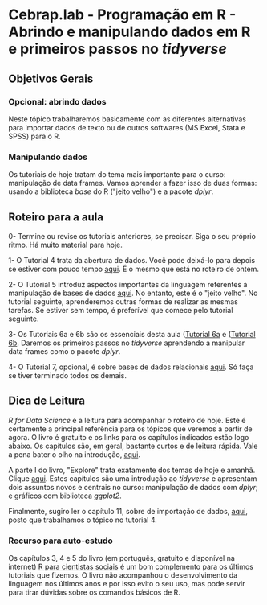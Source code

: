 #  Cebrap.lab - Programação em R - Abrindo e manipulando dados em R e primeiros passos no _tidyverse_

## Objetivos Gerais

### Opcional: abrindo dados

Neste tópico trabalharemos basicamente com as diferentes alternativas para importar dados de texto ou de outros softwares (MS Excel, Stata e SPSS) para o R. 

### Manipulando dados

Os tutoriais de hoje tratam do tema mais importante para o curso: manipulação de data frames. Vamos aprender a fazer isso de duas formas: usando a biblioteca _base_ do R ("jeito velho") e a pacote _dplyr_.

## Roteiro para a aula

0- Termine ou revise os tutoriais anteriores, se precisar. Siga o seu próprio ritmo. Há muito material para hoje.

1- O Tutorial 4 trata da abertura de dados. Você pode deixá-lo para depois se estiver com pouco tempo [aqui](https://github.com/leobarone/cebrap_lab_programacao_r/blob/master/tutorials_2019/tutorial04.md). É o mesmo que está no roteiro de ontem.

2- O Tutorial 5 introduz aspectos importantes da linguagem referentes à manipulação de bases de dados [aqui](https://github.com/leobarone/cebrap_lab_programacao_r/blob/master/tutorials_2019/tutorial05.md). No entanto, este é o "jeito velho". No tutorial seguinte, aprenderemos outras formas de realizar as mesmas tarefas. Se estiver sem tempo, é preferível que comece pelo tutorial seguinte.

3- Os Tutoriais 6a e 6b são os essenciais desta aula ([Tutorial 6a](https://github.com/leobarone/cebrap_lab_cetic_programacao_r/blob/master/tutorials_2019/tutorial06a.md) e ([Tutorial 6b](https://github.com/leobarone/cebrap_lab_cetic_programacao_r/blob/master/tutorials_2019/tutorial06b.md). Daremos os primeiros passos no _tidyverse_ aprendendo a manipular data frames como o pacote _dplyr_.  

4- O Tutorial 7, opcional, é sobre bases de dados relacionais [aqui](https://github.com/leobarone/cebrap_lab_programacao_r/blob/master/tutorials_2019/tutorial07.md). Só faça se tiver terminado todos os demais.

## Dica de Leitura

_R for Data Science_ é a leitura para acompanhar o roteiro de hoje. Este é certamente a principal referência para os tópicos que veremos a partir de agora. O livro é gratuito e os links para os capítulos indicados estão logo abaixo. Os capítulos são, em geral, bastante curtos e de leitura rápida. Vale a pena bater o olho na introdução, [aqui](http://r4ds.had.co.nz/introduction.html).

A parte I do livro, "Explore" trata exatamente dos temas de hoje e amanhã. Clique [aqui](http://r4ds.had.co.nz/explore-intro.html). Estes capítulos são uma introdução ao _tidyverse_ e apresentam dois assuntos novos e centrais no curso: manipulação de dados com _dplyr_; e gráficos com biblioteca _ggplot2_. 

Finalmente, sugiro ler o capítulo 11, sobre de importação de dados, [aqui](http://r4ds.had.co.nz/data-import.html), posto que trabalhamos o tópico no tutorial 4.

### Recurso para auto-estudo

Os capítulos 3, 4 e 5 do livro (em português, gratuito e disponível na internet) [R para cientistas sociais](http://www.uesc.br/editora/livrosdigitais_20140513/r_cientistas.pdf) é um bom complemento para os últimos tutoriais que fizemos. O livro não acompanhou o desenvolvimento da linguagem nos últimos anos e por isso evito o seu uso, mas pode servir para tirar dúvidas sobre os comandos básicos de R.
